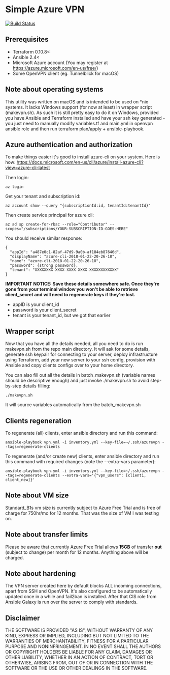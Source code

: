 # Simple Azure VPN
[![Build Status](https://travis-ci.org/mazur92/simple-azure-vpn.svg?branch=master)](https://travis-ci.org/mazur92/simple-azure-vpn)
## Prerequisites
* Terraform 0.10.8<
* Ansible 2.4<
* Microsoft Azure account (You may register at https://azure.microsoft.com/en-us/free/)
* Some OpenVPN client (eg. Tunnelblick for macOS)

## Note about operating systems

This utility was written on macOS and is intended to be used on *nix systems. It lacks Windows support (for now at least) in wrapper script (makevpn.sh). As such it is still pretty easy to do it on Windows, provided you have Ansible and Terraform installed and have your ssh key generated - you just need to manually modify variables.tf and main.yml in openvpn ansible role and then run terraform plan/apply + ansible-playbook.

## Azure authentication and authorization

To make things easier it's good to install azure-cli on your system. Here is how: https://docs.microsoft.com/en-us/cli/azure/install-azure-cli?view=azure-cli-latest

Then login:
```
az login
```

Get your tenant and subscription id:
```
az account show --query "{subscriptionId:id, tenantId:tenantId}"
```

Then create service principal for azure cli:

```
az ad sp create-for-rbac --role="Contributor" --scopes="/subscriptions/YOUR-SUBSCRIPTION-ID-GOES-HERE"
```

You should receive similar response:
```
{
  "appId": "a487e0c1-82af-47d9-9a0b-af184eb87646d",
  "displayName": "azure-cli-2018-01-22-20-26-18",
  "name": "azure-cli-2018-01-22-20-26-18",
  "password": {strong password},
  "tenant": "XXXXXXXX-XXXX-XXXX-XXXX-XXXXXXXXXXXX"
}
```
**IMPORTANT NOTICE: Save these details somewhere safe. Once they're gone from your terminal window you won't be able to retrieve client_secret and will need to regenerate keys if they're lost.**

* appID is your client_id
* password is your client_secret
* tenant is your tenant_id, but we got that earlier

## Wrapper script

Now that you have all the details needed, all you need to do is run makevpn.sh from the repo main directory. It will ask for some details, generate ssh keypair for connecting to your server, deploy infrastructure using Terraform, add your new server to your ssh config, provision with Ansible and copy clients configs over to your home directory.

You can also fill out all the details in batch_makevpn.sh (variable names should be descriptive enough) and just invoke ./makevpn.sh to avoid step-by-step details filling:
```
./makevpn.sh
```
It will source variables automatically from the batch_makevpn.sh

## Clients regeneration

To regenerate (all) clients, enter ansible directory and run this command:
```
ansible-playbook vpn.yml -i inventory.yml --key-file=~/.ssh/azurevpn --tags=regenerate-clients
```

To regenerate (and/or create new) clients, enter ansible directory and run this command with required changes (note the --extra-vars parameter):
```
ansible-playbook vpn.yml -i inventory.yml --key-file=~/.ssh/azurevpn --tags=regenerate-clients --extra-vars='{"vpn_users": [client1, client_new]}'
```

## Note about VM size

Standard_B1s vm size is currently subject to Azure Free Trial and is free of charge for 750hr/mo for 12 months. That was the size of VM I was testing on.

## Note about transfer limits

Please be aware that currently Azure Free Trial allows **15GB** of transfer **out** (subject to change) per month for 12 months. Anything above will be charged.

## Note about hardening

The VPN server created here by default blocks ALL incoming connections, apart from SSH and OpenVPN. It's also configured to be automatically updated once in a while and fail2ban is installed. After that CIS role from Ansible Galaxy is run over the server to comply with standards.

## Disclaimer

THE SOFTWARE IS PROVIDED "AS IS", WITHOUT WARRANTY OF ANY KIND, EXPRESS OR
IMPLIED, INCLUDING BUT NOT LIMITED TO THE WARRANTIES OF MERCHANTABILITY,
FITNESS FOR A PARTICULAR PURPOSE AND NONINFRINGEMENT. IN NO EVENT SHALL THE
AUTHORS OR COPYRIGHT HOLDERS BE LIABLE FOR ANY CLAIM, DAMAGES OR OTHER
LIABILITY, WHETHER IN AN ACTION OF CONTRACT, TORT OR OTHERWISE, ARISING FROM,
OUT OF OR IN CONNECTION WITH THE SOFTWARE OR THE USE OR OTHER DEALINGS IN THE
SOFTWARE.